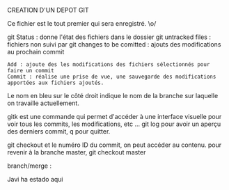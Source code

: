 CREATION D'UN DEPOT GIT

Ce fichier est le tout premier qui sera enregistré. \o/

git
    Status : donne l'état des fichiers dans le dossier git
        untracked files : fichiers non suivi par git
        changes to be comitted : ajouts des modifications au prochain commit

    Add : ajoute des les modifications des fichiers sélectionnés pour faire un commit
    Commit : réalise une prise de vue, une sauvegarde des modifications apportées aux fichiers ajoutés.

Le nom en bleu sur le côté droit indique le nom de la branche sur laquelle on travaille actuellement.               

gitk est une commande qui permet d'accéder à une interface visuelle pour voir tous les commits, les modifications, etc ...
git log pour avoir un aperçu des derniers commit, q pour quitter.

git checkout et le numéro ID du commit, on peut accéder au contenu.
pour revenir à la branche master, git checkout master



branch/merge :

Javi ha estado aqui